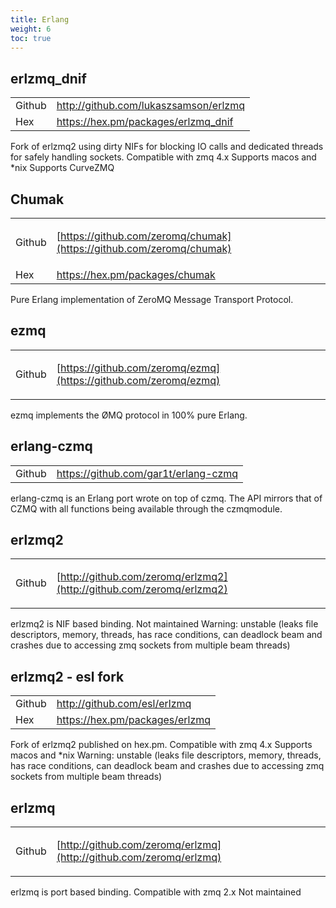 ```yaml
---
title: Erlang
weight: 6
toc: true
---
```


## erlzmq_dnif

<table>
<tr><td>Github</td><td><a href="http://github.com/lukaszsamson/erlzmq" target="_blank">http://github.com/lukaszsamson/erlzmq</a></td></tr>
<tr><td>Hex</td><td><a href="https://hex.pm/packages/erlzmq_dnif" target="_blank">https://hex.pm/packages/erlzmq_dnif</a></td></tr>
</table>

Fork of erlzmq2 using dirty NIFs for blocking IO calls and dedicated threads for safely handling sockets.
Compatible with zmq 4.x
Supports macos and *nix
Supports CurveZMQ

## Chumak

<table>
<tr><td>Github</td><td>

[https://github.com/zeromq/chumak](https://github.com/zeromq/chumak)

</td></tr>
<tr><td>Hex</td><td><a href="https://hex.pm/packages/chumak" target="_blank">https://hex.pm/packages/chumak</a></td></tr>
</table>

Pure Erlang implementation of ZeroMQ Message Transport Protocol.

## ezmq

<table>
<tr><td>Github</td><td>

[https://github.com/zeromq/ezmq](https://github.com/zeromq/ezmq)

</td></tr>
</table>

ezmq implements the ØMQ protocol in 100% pure Erlang.

## erlang-czmq

<table>
<tr><td>Github</td><td><a href="https://github.com/gar1t/erlang-czmq" target="_blank">https://github.com/gar1t/erlang-czmq</a></td></tr>
</table>


erlang-czmq is an Erlang port wrote on top of czmq. The API mirrors that of CZMQ with all functions being available through the czmqmodule.

## erlzmq2

<table>
<tr><td>Github</td><td>

[http://github.com/zeromq/erlzmq2](http://github.com/zeromq/erlzmq2)

</td></tr>
</table>

erlzmq2 is NIF based binding.
Not maintained
Warning: unstable (leaks file descriptors, memory, threads, has race conditions, can deadlock beam and crashes due to accessing zmq sockets from multiple beam threads)

## erlzmq2 - esl fork

<table>
<tr><td>Github</td><td><a href="http://github.com/esl/erlzmq" target="_blank">http://github.com/esl/erlzmq</a></td></tr>
<tr><td>Hex</td><td><a href="https://hex.pm/packages/erlzmq" target="_blank">https://hex.pm/packages/erlzmq</a></td></tr>
</table>

Fork of erlzmq2 published on hex.pm.
Compatible with zmq 4.x
Supports macos and *nix
Warning: unstable (leaks file descriptors, memory, threads, has race conditions, can deadlock beam and crashes due to accessing zmq sockets from multiple beam threads)

## erlzmq

<table>
<tr><td>Github</td><td>

[http://github.com/zeromq/erlzmq](http://github.com/zeromq/erlzmq)

</td></tr>
</table>

erlzmq is port based binding. Compatible with zmq 2.x
Not maintained
